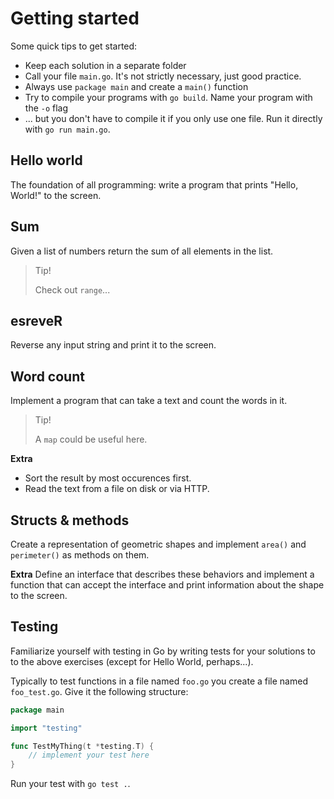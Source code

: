 # Getting started

Some quick tips to get started:

* Keep each solution in a separate folder
* Call your file `main.go`.
  It's not strictly necessary, just good practice.
* Always use `package main` and create a `main()` function
* Try to compile your programs with `go build`.
  Name your program with the `-o` flag
* ... but you don't have to compile it if you only use one file.
  Run it directly with `go run main.go`.

## Hello world

The foundation of all programming:
write a program that prints "Hello, World!"
to the screen.

## Sum

Given a list of numbers
return the sum of all elements in the list.

> Tip!
>
> Check out `range`...

## esreveR

Reverse any input string and print it to the screen.

## Word count

Implement a program that can take a text and count the words in it.

> Tip!
>
> A `map` could be useful here.

**Extra**

* Sort the result by most occurences first.
* Read the text from a file on disk or via HTTP.

## Structs & methods

Create a representation of geometric shapes
and implement `area()` and `perimeter()`
as methods on them.

**Extra** Define an interface that describes these behaviors
and implement a function that can accept the interface and
print information about the shape to the screen.

## Testing

Familiarize yourself with testing in Go by writing tests for your
solutions to to the above exercises
(except for Hello World, perhaps...).

Typically to test functions in a file named `foo.go`
you create a file named `foo_test.go`.
Give it the following structure:

```go
package main

import "testing"

func TestMyThing(t *testing.T) {
    // implement your test here
}
```

Run your test with `go test .`.
